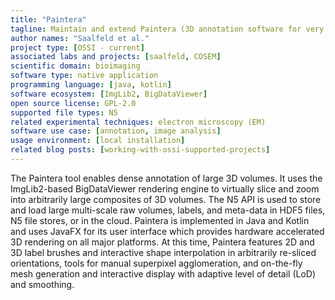 ```yaml
---
title: "Paintera"
tagline: Maintain and extend Paintera (3D annotation software for very large volumes).
author names: "Saalfeld et al."
project type: [OSSI - current]
associated labs and projects: [saalfeld, COSEM]
scientific domain: bioimaging
software type: native application
programming language: [java, kotlin]
software ecosystem: [ImgLib2, BigDataViewer]
open source license: GPL-2.0
supported file types: N5
related experimental techniques: electron microscopy (EM)
software use case: [annotation, image analysis]
usage environment: [local installation]
related blog posts: [working-with-ossi-supported-projects]
---
```


The Paintera tool enables dense annotation of large 3D volumes. It uses the ImgLib2-based BigDataViewer rendering engine to virtually slice and zoom into arbitrarily large composites of 3D volumes. The N5 API is used to store and load large multi-scale raw volumes, labels, and meta-data in HDF5 files, N5 file stores, or in the cloud. Paintera is implemented in Java and Kotlin and uses JavaFX for its user interface which provides hardware accelerated 3D rendering on all major platforms. At this time, Paintera features 2D and 3D label brushes and interactive shape interpolation in arbitrarily re-sliced orientations, tools for manual superpixel agglomeration, and on-the-fly mesh generation and interactive display with adaptive level of detail (LoD) and smoothing.
